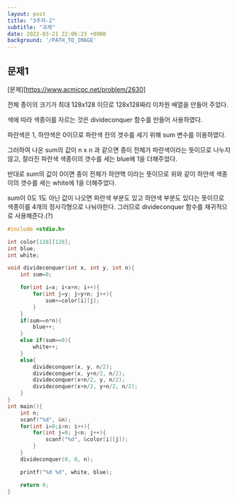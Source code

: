 ```yaml
---
layout: post
title: "3주차-2"
subtitle: "과제"
date: 2022-03-21 22:06:23 +0900
background: '/PATH_TO_IMAGE'
---
```


## 문제1

[문제][https://www.acmicpc.net/problem/2630]

전체 종이의 크기가 최대 128x128 이므로 128x128짜리 이차원 배열을 만들어 주었다. 

색에 따라 색종이를 자르는 것은 divideconquer 함수를 만들어 사용하였다. 

파란색은 1, 하얀색은 0이므로 파란색 칸의 갯수를 세기 위해 sum 변수를 이용하였다.

그러하여 나온 sum의 값이 n x n 과 같으면 종이 전체가 파란색이라는 뜻이므로 나누지 않고, 잘라진 파란색 색종이의 갯수를 세는 blue에 1을 더해주었다.

반대로 sum의 값이 0이면 종이 전체가 하얀핵 이라는 뜻이므로 위와 같이 하얀색 색종이의 갯수를 세는 white에 1을 더해주었다. 

sum이 0도 1도 아닌 값이 나오면 파란색 부분도 있고 하얀색 부분도 있다는 뜻이므로 색종이를 4개의 정사각형으로 나눠야한다. 그러므로 divideconquer 함수를 재귀적으로 사용해준다.(?)


```c
#include <stdio.h>

int color[128][128];
int blue;
int white;

void divideconquer(int x, int y, int n){
    int sum=0;

    for(int i=x; i<x+n; i++){
        for(int j=y; j<y+n; j++){
            sum+=color[i][j];
        }
    }
    if(sum==n*n){
        blue++;
    }
    else if(sum==0){
        white++;
    }
    else{
        divideconquer(x, y, n/2);
        divideconquer(x, y+n/2, n/2);
        divideconquer(x+n/2, y, n/2);
        divideconquer(x+n/2, y+n/2, n/2);
    }
}
int main(){
    int n;
    scanf("%d", &n);
    for(int i=0;i<n; i++){
        for(int j=0; j<n; j++){
            scanf("%d", &color[i][j]);
        }
    }
    divideconquer(0, 0, n);

    printf("%d %d", white, blue);

    return 0;
}
```